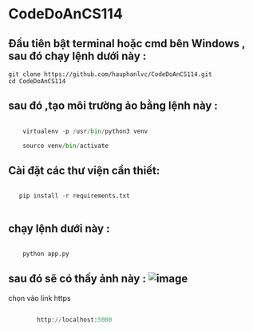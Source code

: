 # CodeDoAnCS114
## Đầu tiên bật terminal hoặc cmd bên Windows , sau đó chạy lệnh dưới này :
```
git clone https://github.com/hauphanlvc/CodeDoAnCS114.git
cd CodeDoAnCS114
```
## sau đó ,tạo môi trường ảo bằng lệnh này :

```python

    virtualenv -p /usr/bin/python3 venv    

    source venv/bin/activate

```

## Cài đặt các thư viện cần thiết:

```python

   pip install -r requirements.txt 
    
```


## chạy lệnh dưới này :

```python

    python app.py

```


## sau đó sẽ có thấy ảnh này : ![image](https://user-images.githubusercontent.com/34708839/129343942-26e29a46-830b-4732-bc8d-5a74dfa19e9e.png)
chọn vào link https

```python

        http://localhost:5000

```



```
